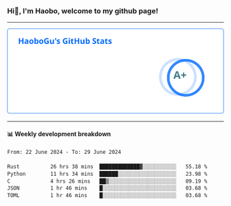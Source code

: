 <!--<h2 align="center"> Hi👋, I'm Haobo, welcome to my github page! </h2>-->
### Hi👋, I'm Haobo, welcome to my github page!
-------

<img href="https://github.com/HaoboGu" src="assets/stats.svg" alt="github stats" /> 

-------

#### 📊 **Weekly development breakdown**
<!--START_SECTION:waka-->

```txt
From: 22 June 2024 - To: 29 June 2024

Rust          26 hrs 38 mins  █████████████▓░░░░░░░░░░░   55.18 %
Python        11 hrs 34 mins  ██████░░░░░░░░░░░░░░░░░░░   23.98 %
C             4 hrs 26 mins   ██▒░░░░░░░░░░░░░░░░░░░░░░   09.19 %
JSON          1 hr 46 mins    █░░░░░░░░░░░░░░░░░░░░░░░░   03.68 %
TOML          1 hr 46 mins    █░░░░░░░░░░░░░░░░░░░░░░░░   03.68 %
```

<!--END_SECTION:waka-->
<!--
backup url: https://github-readme-status-dusky-ten.vercel.app/api?username=HaoboGu&count_private=true&show_icons=true&theme=transparent&border_color=2f80ed
-->
<!--
**HaoboGu/HaoboGu** is a ✨ _special_ ✨ repository because its `README.md` (this file) appears on your GitHub profile.

Here are some ideas to get you started:

- 🔭 I’m currently working on AI-assisted programming tools
- 🌱 I’m currently learning ...
- 👯 I’m looking to collaborate on ...
- 🤔 I’m looking for help with ...
- 💬 Ask me about ...
- 📫 How to reach me: ...
- 😄 Pronouns: ...
- ⚡ Fun fact: ...
-->
